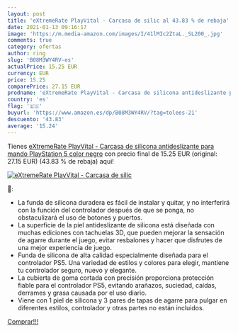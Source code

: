 ```yaml
---
layout: post
title: 'eXtremeRate PlayVital - Carcasa de silic al 43.83 % de rebaja'
date: 2021-01-13 09:16:17
image: 'https://m.media-amazon.com/images/I/41lMIc2ZtaL._SL200_.jpg'
comments: true
category: ofertas
author: ring
slug: 'B08M3WY4RV-es'
actualPrice: 15.25 EUR
currency: EUR
price: 15.25
comparePrice: 27.15 EUR
prodname: 'eXtremeRate PlayVital - Carcasa de silicona antideslizante para mando PlayStation 5  color negro'
country: 'es'
flag: '🇪🇸'
buyurl: 'https://www.amazon.es/dp/B08M3WY4RV/?tag=tolees-21'
descuento: '43.83'
average: '15.24'
---
```


Tienes [eXtremeRate PlayVital - Carcasa de silicona antideslizante para mando PlayStation 5  color negro](https://www.amazon.es/dp/B08M3WY4RV/?tag=tolees-21) con precio final de  15.25 EUR (original: 27.15 EUR) (43.83 %  de rebaja) aqui!

[![eXtremeRate PlayVital - Carcasa de silic](https://m.media-amazon.com/images/I/41lMIc2ZtaL._SL200_.jpg)](https://www.amazon.es/dp/B08M3WY4RV/?tag=tolees-21)

🔎:

- La funda de silicona duradera es fácil de instalar y quitar, y no interferirá con la función del controlador después de que se ponga, no obstaculizará el uso de botones y puertos.
- La superficie de la piel antideslizante de silicona está diseñada con muchas ediciones con tachuelas 3D, que pueden mejorar la sensación de agarre durante el juego, evitar resbalones y hacer que disfrutes de una mejor experiencia de juego.
- Funda de silicona de alta calidad especialmente diseñada para el controlador PS5. Una variedad de estilos y colores para elegir, mantiene tu controlador seguro, nuevo y elegante.
- La cubierta de goma cortada con precisión proporciona protección fiable para el controlador PS5, evitando arañazos, suciedad, caídas, derrames y grasa causada por el uso diario.
- Viene con 1 piel de silicona y 3 pares de tapas de agarre para pulgar en diferentes estilos, controlador y otras partes no están incluidos.

[Comprar!!!](https://www.amazon.es/dp/B08M3WY4RV/?tag=tolees-21)
